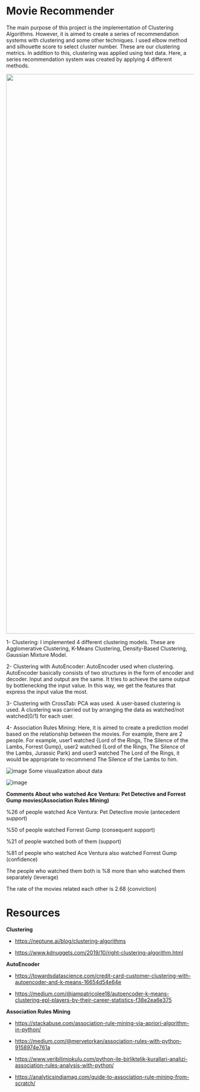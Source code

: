 # Movie Recommender

The main purpose of this project is the implementation of Clustering Algorithms. However, it is aimed to create a series of recommendation systems with clustering and some other techniques. I used elbow method and silhouette score to select cluster number. These are our clustering metrics. In addition to this, clustering was applied using text data. Here, a series recommendation system was created by applying 4 different methods.

<img src="https://user-images.githubusercontent.com/42489236/156833183-cf94bbdd-fb58-41b9-bc28-a4fb35eddc95.png" width="900" height="1500">

1- Clustering:
I implemented 4 different clustering models. These are Agglomerative Clustering, K-Means Clustering, Density-Based Clustering, Gaussian Mixture Model.

2- Clustering with AutoEncoder:
AutoEncoder used when clustering. AutoEncoder basically consists of two structures in the form of encoder and decoder. Input and output are the same. It tries to achieve the same output by bottlenecking the input value. In this way, we get the features that express the input value the most.

3- Clustering with CrossTab:
PCA was used. A user-based clustering is used. A clustering was carried out by arranging the data as watched/not watched(0/1) for each user.

4- Association Rules Mining:
Here, it is aimed to create a prediction model based on the relationship between the movies. For example, there are 2 people. For example, user1 watched {Lord of the Rings, The Silence of the Lambs, Forrest Gump}, user2 watched {Lord of the Rings, The Silence of the Lambs, Jurassic Park} and user3 watched The Lord of the Rings, it would be appropriate to recommend The Silence of the Lambs to him.

![image](https://user-images.githubusercontent.com/42489236/156826723-2f71151f-1327-4152-8655-c2bf1b035de0.png)
Some visualization about data

![image](https://user-images.githubusercontent.com/42489236/156830186-432296fa-c9a0-4300-ac8e-394dcb33de2c.png)

**Comments About who watched Ace Ventura: Pet Detective and Forrest Gump movies(Association Rules Mining)**

%26 of people watched Ace Ventura: Pet Detective movie (antecedent support)

%50 of people watched Forrest Gump (consequent support)

%21 of people watched both of them (support)

%81 of people who watched Ace Ventura also watched Forrest Gump (confidence)

The people who watched them both is %8 more than who watched them separately (leverage)

The rate of the movies related each other is 2.68 (conviction)

# Resources

**Clustering**

- https://neptune.ai/blog/clustering-algorithms

- https://www.kdnuggets.com/2019/10/right-clustering-algorithm.html

**AutoEncoder**

- https://towardsdatascience.com/credit-card-customer-clustering-with-autoencoder-and-k-means-16654d54e64e

- https://medium.com/@iampatricolee18/autoencoder-k-means-clustering-epl-players-by-their-career-statistics-f38e2ea6e375

**Association Rules Mining**

- https://stackabuse.com/association-rule-mining-via-apriori-algorithm-in-python/

- https://medium.com/@mervetorkan/association-rules-with-python-9158974e761a

- https://www.veribilimiokulu.com/python-ile-birliktelik-kurallari-analizi-association-rules-analysis-with-python/

- https://analyticsindiamag.com/guide-to-association-rule-mining-from-scratch/


